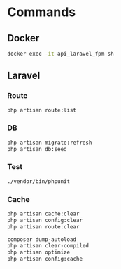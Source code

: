 # Commands

## Docker

```sh
docker exec -it api_laravel_fpm sh
```

## Laravel

### Route

```sh
php artisan route:list
```

### DB

```sh
php artisan migrate:refresh
php artisan db:seed
```

### Test

```sh
./vendor/bin/phpunit
```

### Cache

```sh
php artisan cache:clear
php artisan config:clear
php artisan route:clear

composer dump-autoload
php artisan clear-compiled
php artisan optimize
php artisan config:cache
```
